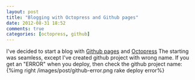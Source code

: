 ```yaml
---
layout: post
title: "Blogging with Octopress and Github pages"
date: 2012-08-31 18:52
comments: true
categories: [octopress, github]
---
```


I've decided to start a blog with [Github pages]({%http://pages.github.com%}) and [Octopress]({%http://octopress.org%}) The starting was seamless, except I've created github project with wrong name. If you get an "ERROR" when you deploy, then check the github project name: {%img right /images/post/github-error.png rake deploy error%}
